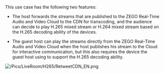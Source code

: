 This use case has the following two features:

- The host forwards the streams that are published to the ZEGO Real-Time Audio and Video Cloud to the CDN for transcoding, and the audience can decide to play H.265 mixed stream or H.264 mixed stream based on the H.265 decoding ability of the devices.

- The guest host can play the streams directly from the ZEGO Real-Time Audio and Video Cloud when the host publishes his stream to the Cloud for interactive communication, but this also requires the device the guest host using to support the H.265 decoding ability.

![/Pics/LiveRoom/H265/RetweetCDN_EN.png](https://storage.zego.im/sdk-doc/Pics/LiveRoom/H265/RetweetCDN_EN.png)





